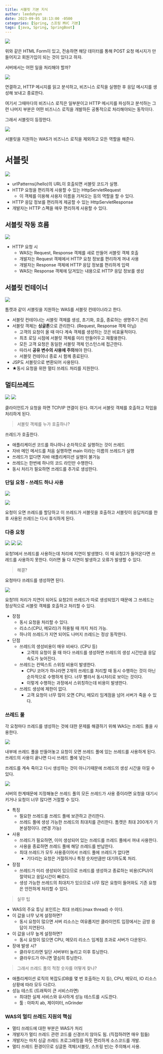 ```yaml
---
title: 서블릿 기본 지식
author: leedohyun
date: 2023-09-05 18:13:00 -0500
categories: [Spring, 스프링 MVC 기본]
tags: [java, Spring, SpringBoot]
---
```


![](https://blog.kakaocdn.net/dn/2VMH0/btstg1xCPaP/xFmYLFw5KkJJAlrKLej151/img.png)

위와 같은 HTML Form이 있고, 전송하면 해당 데이터를 통해 POST 요청 메시지가 만들어지고 회원가입이 되는 것이 있다고 하자.

서버에서는 어떤 일을 처리해야 할까?

![](https://blog.kakaocdn.net/dn/U0wXR/btstmtUbWaD/bYrfM2hTfON2fg3r6sKkQK/img.png)

연결하고, HTTP 메시지를 읽고 분석하고, 비즈니스 로직을 실행한 후 응답 메시지를 생성해 보내고 종료한다.

여기서 그때마다의 비즈니스 로직은 일부분이고 HTTP 메시지를 파싱하고 분석하는 그런 나머지 부분은 어떤 비즈니스 로직을 개발하든 공통적으로 처리해야되는 동작이다.

그래서 서블릿이 등장한다.

![](https://blog.kakaocdn.net/dn/ZlDvH/btstlfolNgB/6adbn2sSakvZGfkKhOEKMK/img.png)

서블릿을 지원하는 WAS가 비즈니스 로직을 제외하고 모든 역할을 해준다.

# 서블릿

![](https://blog.kakaocdn.net/dn/cFlVqM/btstmIX5LNK/kuxmyYihuhBKxjnosykQ21/img.png)

- urlPatterns(/hello)의 URL이 호출되면 서블릿 코드가 실행.
- HTTP 요청을 편리하게 사용할 수 있는 HttpServletRequest
	- 이 객체를 이용해 사용자 이름을 가져오는 등의 역할을 할 수 있다.
- HTTP 응답 정보를 편리하게 제공할 수 있는 HttpServletResponse
- 개발자는 HTTP 스펙을 매우 편리하게 사용할 수 있다.

## 서블릿 작동 흐름

![](https://blog.kakaocdn.net/dn/dG0GH9/btstfnuc76f/bMpKaoeTfkveK3tGHZZuR1/img.png)

- HTTP 요청 시
	- WAS는 Request, Response 객체를 새로 만들어 서블릿 객체 호출
	- 개발자는 Request 객체에서 HTTP 요청 정보를 편리하게 꺼내 사용
	- 개발자는 Response 객체에 HTTP 응답 정보를 편리하게 입력
	- WAS는 Response 객체에 담겨있는 내용으로 HTTP 응답 정보를 생성

## 서블릿 컨테이너

![](https://blog.kakaocdn.net/dn/b0RrqX/btstg4HW1T3/1LiM20T9rMasoK32vweIa0/img.png)

톰캣과 같이 서블릿을 지원하는 WAS를 서블릿 컨테이너라고 한다.

- 서블릿 컨테이너는 서블릿 객체를 생성, 초기화, 호출, 종료하는 생명주기 관리
- 서블릿 객체는 **싱글톤**으로 관리한다. (Request, Response 객체 아님)
	- 고객의 요청이 올 때 마다 계속 객체를 생성하는 것은 비효율적이다.
	- 최초 로딩 시점에 서블릿 객체를 미리 만들어두고 재활용한다.
	- 모든 고객 요청은 동일한 서블릿 객체 인스턴스에 접근한다.
	- 따라서 **공유 변수의 사용에 주의**해야 한다.
	- 서블릿 컨테이너 종료 시 함께 종료된다.
- JSP도 서블릿으로 변환되어 사용된다.
- ★동시 요청을 위한 멀티 쓰레드 처리를 지원한다. 

## 멀티쓰레드

![](https://blog.kakaocdn.net/dn/xTBnY/btstghUOfHo/xLnkYvp9Wf305ti68nDf9k/img.png)
![](https://blog.kakaocdn.net/dn/clQxPc/btstggVVpuX/XKQgG8DUjUiphuRxPQUbR1/img.png)

클라이언트가 요청을 하면 TCP/IP 연결이 된다. 여기서 서블릿 객체를 호출하고 작업을 처리하게 된다.

> 서블릿 객체를 누가 호출하나?

쓰레드가 호출한다.

- 애플리케이션 코드를 하나하나 순차적으로 실행하는 것이 쓰레드
- 자바 메인 메서드를 처음 실행하면 main 이라는 이름의 쓰레드가 실행
- 쓰레드가 없다면 자바 애플리케이션 실행이 불가능
- 쓰레드는 한번에 하나의 코드 라인만 수행한다.
- 동시 처리가 필요하면 쓰레드를 추가로 생성한다.

### 단일 요청 - 쓰레드 하나 사용

![](https://blog.kakaocdn.net/dn/MEKtt/btstnxIO0y4/TKOzIjFEhFcTQ8xCzmWk50/img.png)

![](https://blog.kakaocdn.net/dn/boBhD6/btsth8wyLCm/XSuEtinQcb5ZtKLxMgUx70/img.png)

요청이 오면 쓰레드를 할당하고 이 쓰레드가 서블릿을 호출하고 서블릿이 응답처리를 한 후 사용된 쓰레드는 다시 휴식하게 된다.

### 다중 요청

![](https://blog.kakaocdn.net/dn/cUyhgE/btstfk5kRp4/6bKzLtobXc1Mu77I1WnYM1/img.png)
![](https://blog.kakaocdn.net/dn/mAmj6/btstg1qRWG0/jYcNIOkYlDDKGp9X8BL6lk/img.png)
![](https://blog.kakaocdn.net/dn/bdBhhw/btstghHioB0/DmnrYqNiyml1I2iYWPsUr0/img.png)

요청1에서 쓰레드를 사용하는데 처리에 지연이 발생했다. 이 때 요청2가 들어온다면 쓰레드를 사용하지 못한다. 이러면 둘 다 지연이 발생하고 오류가 발생할 수 있다.

> 해결?

요청마다 쓰레드를 생성하면 된다.

![](https://blog.kakaocdn.net/dn/md99y/btstgjE7k2q/rHdvQAsiugfNBmrsKAfld1/img.png)

요청1의 처리가 지연이 되어도 요청2의 쓰레드가 따로 생성되었기 때문에 그 쓰레드는 정상적으로 서블릿 객체를 호출하고 처리할 수 있다.

- 장점
	- 동시 요청을 처리할 수 있다.
	- 리소스(CPU, 메모리)가 허용될 때 까지 처리 가능.
	- 하나의 쓰레드가 지연 되어도 나머지 쓰레드는 정상 동작한다.
- 단점
	- 쓰레드의 생성비용이 매우 비싸다. (CPU 등)
		- 고객의 요청이 올 때 마다 쓰레드를 생성하면 쓰레드의 생성 시간만큼 응답 속도가 늦어진다. 
	- 쓰레드는 컨텍스트 스위칭 비용이 발생한다.
		- CPU 코어가 하나라면 2개의 쓰레드를 처리할 때 동시 수행하는 것이 아닌 순차적으로 수행하게 된다. 너무 빨라서 동시처리로 보이는 것이다.
		- 이렇게 수행하는 과정에서 스위칭하는데 비용이 발생한다.
	- 쓰레드 생성에 제한이 없다.
		- 고객 요청이 너무 많이 오면 CPU, 메모리 임계점을 넘어 서버가 죽을 수 있다.  

### 쓰레드 풀

각 요청마다 쓰레드를 생성하는 것에 대한 문제를 해결하기 위해 WAS는 쓰레드 풀을 사용한다.

![](https://blog.kakaocdn.net/dn/bJ3vXN/btstk2v0f7V/0HRX7Yc1kquM49PXAn59I0/img.png)

내부에 쓰레드 풀을 만들어놓고 요청이 오면 쓰레드 풀에 있는 쓰레드를 사용하게 된다. 쓰레드의 사용이 끝나면 다시 쓰레드 풀에 넣는다. 

쓰레드를 계속 죽이고 다시 생성하는 것이 아니기때문에 쓰레드의 생성 시간을 아낄 수 있다.

![](https://blog.kakaocdn.net/dn/ck5TN7/btstr2uu60G/VHSlJS7KKmHvdPS3G2gSP0/img.png)

서버의 한계때문에 지정해놓은 쓰레드 풀의 모든 쓰레드가 사용 중이라면 요청을 대기시키거나 요청이 너무 많다면 거절할 수 있다.

- 특징
	- 필요한 쓰레드를 쓰레드 풀에 보관하고 관리한다.
	- 쓰레드 풀에 생성 가능한 쓰레드의 최대치를 관리한다. 톰캣은 최대 200개가 기본설정이다. (변경 가능)
- 사용
	- 쓰레드가 필요하면, 이미 생성되어 있는 쓰레드를 쓰레드 풀에서 꺼내 사용한다.
	- 사용을 종료하면 쓰레드 풀에 해당 쓰레드를 반납한다.
	- 최대 쓰레드가 모두 사용중이어서 쓰레드 풀에 쓰레드가 없다면
		- 기다리는 요청은 거절하거나 특정 숫자만큼만 대기하도록 처리.
- 장점
	- 쓰레드가 미리 생성되어 있으므로 쓰레드를 생성하고 종료하는 비용(CPU)이 절약되고 응답시간이 빠르다.
	- 생성 가능한 쓰레드의 최대치가 있으므로 너무 많은 요청이 들어와도 기존 요청은 안전하게 처리할 수 있다. 

> 실무 팁

- WAS의 주요 튜닝 포인트는 최대 쓰레드(max thread) 수 이다.
- 이 값을 너무 낮게 설정하면?
	- 동시 요청이 많으면 서버 리소스는 여유롭지만 클라이언트 입장에서는 금방 응답이 지연된다.
- 이 값을 너무 높게 설정하면?
	- 동시 요청이 많으면 CPU, 메모리 리소스 임계점 초과로 서버가 다운된다.
- 장애 발생 시?
	- 클라우드라면 일단 서버부터 늘리고 이후 튜닝한다.
	- 클라우드가 아니면 열심히 튜닝한다.  

> 그래서 쓰레드 풀의 적정 숫자를 어떻게 찾나?

- 애플리케이션 로직의 복잡도(DB를 몇 번 호출하는 지 등), CPU, 메모리, IO 리소스 상황에 따라 모두 다르다.
- 성능 테스트 (트래픽이 큰 서비스라면)
	- 최대한 실제 서비스와 유사하게 성능 테스트를 시도한다.
	- 툴 : 아파치 ab, 제이미터, nGrinder

### WAS의 멀티 쓰레드 지원의 핵심

- 멀티 쓰레드에 대한 부분은 WAS가 처리
- 개발자가 멀티 쓰레드 관련 코드를 신경쓰지 않아도 됨. (직접하려면 매우 힘듦)
- 개발자는 마치 싱글 쓰레드 프로그래밍을 하듯 편리하게 소스코드를 개발.
- 멀티 쓰레드 환경이므로 싱글톤 객체(서블릿, 스프링 빈)는 주의해서 사용.